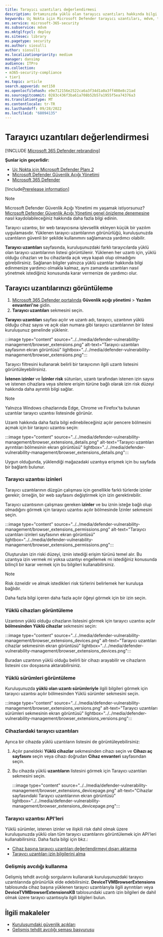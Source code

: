 ```yaml
---
title: Tarayıcı uzantıları değerlendirmesi
description: Ortamınızda yüklü olan tarayıcı uzantıları hakkında bilgi edinin
keywords: Uç Nokta için Microsoft Defender tarayıcı uzantıları, mdvm, tehdit & güvenlik açığı yönetimi,Microsoft Defender Güvenlik Açığı Yönetimi
ms.service: microsoft-365-security
ms.subservice: mdvm
ms.mktglfcycl: deploy
ms.sitesec: library
ms.pagetype: security
ms.author: siosulli
author: siosulli
ms.localizationpriority: medium
manager: dansimp
audience: ITPro
ms.collection:
- m365-security-compliance
- tier1
ms.topic: article
search.appverid: met150
ms.openlocfilehash: e9e712156e2522ca6a3f34d1a0a3ff408e8c21ad
ms.sourcegitcommit: 0283c436f3ba61a708b52b57a1955f5ea74376a3
ms.translationtype: MT
ms.contentlocale: tr-TR
ms.lasthandoff: 09/28/2022
ms.locfileid: "68094135"
---
```

# <a name="browser-extensions-assessment"></a>Tarayıcı uzantıları değerlendirmesi

[!INCLUDE [Microsoft 365 Defender rebranding](../../includes/microsoft-defender.md)]

**Şunlar için geçerlidir:**

- [Uç Nokta için Microsoft Defender Planı 2](https://go.microsoft.com/fwlink/?linkid=2154037)
- [Microsoft Defender Güvenlik Açığı Yönetimi](index.yml)
- [Microsoft 365 Defender](https://go.microsoft.com/fwlink/?linkid=2118804)

[!include[Prerelease information](../../includes/prerelease.md)]

>[!Note]
> Microsoft Defender Güvenlik Açığı Yönetimi mı yaşamak istiyorsunuz? [Microsoft Defender Güvenlik Açığı Yönetimi genel önizleme denemesine](../defender-vulnerability-management/get-defender-vulnerability-management.md) nasıl kaydolabileceğiniz hakkında daha fazla bilgi edinin.

Tarayıcı uzantısı, bir web tarayıcısına işlevsellik ekleyen küçük bir yazılım uygulamasıdır. Yüklenen tarayıcı uzantılarının görünürlüğü, kuruluşunuzda uzantıların güvenli bir şekilde kullanımını sağlamanıza yardımcı olabilir.

**Tarayıcı uzantıları** sayfasında, kuruluşunuzdaki farklı tarayıcılarda yüklü olan tarayıcı uzantılarının listesi görüntülenir. Yüklenen her uzantı için, yüklü olduğu cihazları ve bu cihazlarda açık veya kapalı olup olmadığını görebilirsiniz. Sağlanan bilgiler yalnızca yüklü uzantılar hakkında bilgi edinmenize yardımcı olmakla kalmaz, aynı zamanda uzantıları nasıl yönetmek istediğiniz konusunda karar vermenize de yardımcı olur.

## <a name="view-your-browser-extensions"></a>Tarayıcı uzantılarınızı görüntüleme

1. [Microsoft 365 Defender portalında](https://security.microsoft.com) **Güvenlik açığı yönetimi** \> **Yazılım envanteri'ne** gidin.
2. **Tarayıcı uzantıları** sekmesini seçin.

**Tarayıcı uzantıları** sayfası açılır ve uzantı adı, tarayıcı, uzantının yüklü olduğu cihaz sayısı ve açık olan numara gibi tarayıcı uzantılarının bir listesi kuruluşunuz genelinde yüklenir.

   :::image type="content" source="../../media/defender-vulnerability-management/browser_extensions.png" alt-text="Tarayıcı uzantıları sayfasının ekran görüntüsü" lightbox="../../media/defender-vulnerability-management/browser_extensions.png":::

Tarayıcı filtresini kullanarak belirli bir tarayıcının ilgili uzantı listesini görüntüleyebilirsiniz.

**İstenen izinler** ve **İzinler risk** sütunları, uzantı tarafından istenen izin sayısı ve istenen cihazlara veya sitelere erişim türüne bağlı olarak izin risk düzeyi hakkında daha ayrıntılı bilgi sağlar.

> [!Note]
> Yalnızca Windows cihazlarında Edge, Chrome ve Firefox'ta bulunan uzantılar tarayıcı uzantısı listesinde görünür.

Uzantı hakkında daha fazla bilgi edinebileceğiniz açılır pencere bölmesini açmak için bir tarayıcı uzantısı seçin:

   :::image type="content" source="../../media/defender-vulnerability-management/browser_extensions_details.png" alt-text="Tarayıcı uzantıları ayrıntıları bölmesinin ekran görüntüsü" lightbox="../../media/defender-vulnerability-management/browser_extensions_details.png":::

Uygun olduğunda, yüklendiği mağazadaki uzantıya erişmek için bu sayfada bir bağlantı bulunur.

### <a name="browser-extension-permissions"></a>Tarayıcı uzantısı izinleri

Tarayıcı uzantılarının düzgün çalışması için genellikle farklı türlerde izinler gerekir; örneğin, bir web sayfasını değiştirmek için izin gerektirebilir.

Tarayıcı uzantısının çalışması gereken **izinler** ve bu iznin isteğe bağlı olup olmadığını görmek için tarayıcı uzantısı açılır bölmesinde İzinler sekmesini seçin.

   :::image type="content" source="../../media/defender-vulnerability-management/browser_extensions_permissions.png" alt-text="Tarayıcı uzantıları izinleri sayfasının ekran görüntüsü" lightbox="../../media/defender-vulnerability-management/browser_extensions_permissions.png":::

Oluşturulan izin riski düzeyi, iznin istediği erişim türünü temel alır. Bu uzantıya izin vermek mi yoksa uzantıyı engellemek mi istediğiniz konusunda bilinçli bir karar vermek için bu bilgileri kullanabilirsiniz.

> [!Note]
>Risk özneldir ve almak istedikleri risk türlerini belirlemek her kuruluşa bağlıdır.

Daha fazla bilgi içeren daha fazla açılır öğeyi görmek için bir izin seçin.

### <a name="view-installed-devices"></a>Yüklü cihazları görüntüleme

Uzantının yüklü olduğu cihazların listesini görmek için tarayıcı uzantısı açılır **bölmesinden Yüklü cihazlar** sekmesini seçin:

   :::image type="content" source="../../media/defender-vulnerability-management/browser_extensions_devices.png" alt-text="Tarayıcı uzantıları cihazlar sekmesinin ekran görüntüsü" lightbox="../../media/defender-vulnerability-management/browser_extensions_devices.png":::

Buradan uzantının yüklü olduğu belirli bir cihazı arayabilir ve cihazların listesini csv dosyasına aktarabilirsiniz.

### <a name="view-installed-versions"></a>Yüklü sürümleri görüntüleme

Kuruluşunuzda **yüklü olan uzantı sürümleriyle** ilgili bilgileri görmek için tarayıcı uzantısı açılır bölmesinden Yüklü sürümler sekmesini seçin.

  :::image type="content" source="../../media/defender-vulnerability-management/browser_extensions_versions.png" alt-text="Tarayıcı uzantıları sürümleri sekmesinin ekran görüntüsü" lightbox="../../media/defender-vulnerability-management/browser_extensions_versions.png":::

### <a name="browser-extensions-on-devices"></a>Cihazlardaki tarayıcı uzantıları

Ayrıca bir cihazda yüklü uzantıların listesini de görüntüleyebilirsiniz:

1. Açılır paneldeki **Yüklü cihazlar** sekmesinden cihazı seçin ve **Cihazı aç sayfasını** seçin veya cihazı doğrudan **Cihaz envanteri** sayfasından seçin.
2. Bu cihazda yüklü **uzantıların** listesini görmek için Tarayıcı uzantıları sekmesini seçin.

   :::image type="content" source="../../media/defender-vulnerability-management/browser_extensions_devicepage.png" alt-text="Cihazlar sayfasındaki Tarayıcı uzantılarının ekran görüntüsü" lightbox="../../media/defender-vulnerability-management/browser_extensions_devicepage.png":::

### <a name="browser-extension-apis"></a>Tarayıcı uzantısı API'leri

Yüklü sürümler, istenen izinler ve ilişkili risk dahil olmak üzere kuruluşunuzda yüklü olan tüm tarayıcı uzantılarını görüntülemek için API'leri kullanabilirsiniz. Daha fazla bilgi için bkz.:

- [Cihaz başına tarayıcı uzantıları değerlendirmeyi dışarı aktarma](../defender-endpoint/get-assessment-browser-extensions.md)
- [Tarayıcı uzantıları izin bilgilerini alma](../defender-endpoint/get-browser-extensions-permission-info.md)

### <a name="use-advanced-hunting"></a>Gelişmiş avcılığı kullanma

Gelişmiş tehdit avcılığı sorgularını kullanarak kuruluşunuzdaki tarayıcı uzantılarında görünürlük elde edebilirsiniz. **DeviceTVMBrowserExtensions** tablosunda cihaz başına yüklenen tarayıcı uzantılarıyla ilgili ayrıntıları veya **DeviceTVMBrowserExtensionsKB** tablosundaki uzantı izin bilgileri de dahil olmak üzere tarayıcı uzantısıyla ilgili bilgileri bulun.

## <a name="related-articles"></a>İlgili makaleler

- [Kuruluşumdaki güvenlik açıkları](tvm-weaknesses.md)
- [Gelişmiş tehdit avcılığı şeması başvurusu](../defender-endpoint/advanced-hunting-schema-reference.md)
